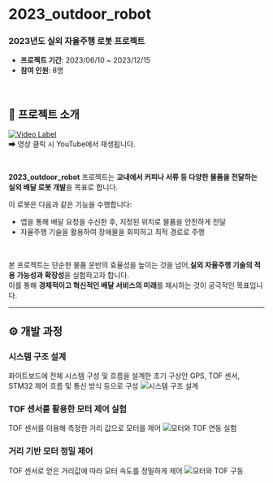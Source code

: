 # 2023_outdoor_robot

### 2023년도 실외 자율주행 로봇 프로젝트
- **프로젝트 기간**: 2023/06/10 ~ 2023/12/15  
- **참여 인원**: 8명  

<br>

## 🎥 프로젝트 소개  
[![Video Label](http://img.youtube.com/vi/OPb_hmidFw8/0.jpg)](https://www.youtube.com/watch?v=OPb_hmidFw8&t=3s)  
➡ 영상 클릭 시 YouTube에서 재생됩니다.

<br>

**2023_outdoor_robot** 프로젝트는 **교내에서 커피나 서류 등 다양한 물품을 전달하는 실외 배달 로봇 개발**을 목표로 합니다.

이 로봇은 다음과 같은 기능을 수행합니다:
- 앱을 통해 배달 요청을 수신한 후, 지정된 위치로 물품을 안전하게 전달  
- 자율주행 기술을 활용하여 장애물을 회피하고 최적 경로로 주행  

<br>

본 프로젝트는 단순한 물품 운반의 효율성을 높이는 것을 넘어,**실외 자율주행 기술의 적용 가능성과 확장성**을 실험하고자 합니다.  
이를 통해 **경제적이고 혁신적인 배달 서비스의 미래**를 제시하는 것이 궁극적인 목표입니다.

---

## ⚙️ 개발 과정

###  시스템 구조 설계
화이트보드에 전체 시스템 구성 및 흐름을 설계한 초기 구상안
GPS, TOF 센서, STM32 제어 흐름 및 통신 방식 등으로 구성
![시스템 구조 설계](./media/초기_설계.png)

###  TOF 센서를 활용한 모터 제어 실험
TOF 센서를 이용해 측정한 거리 값으로 모터를 제어
![모터와 TOF 연동 실험](./media/모터_tof.gif)

###  거리 기반 모터 정밀 제어
TOF 센서로 얻은 거리값에 따라 모터 속도를 정밀하게 제어
![모터와 TOF 구동](./media/모터+tof제어.gif)
